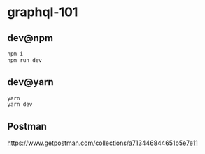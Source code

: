 # graphql-101

## dev@npm

```sh
npm i
npm run dev
```

## dev@yarn

```sh
yarn
yarn dev
```

## Postman

https://www.getpostman.com/collections/a713446844651b5e7e11